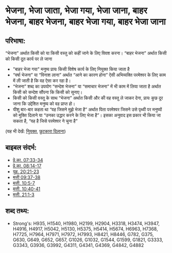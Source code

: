 # भेजना, भेजा जाता, भेजा गया, भेजा जाना, बाहर भेजना, बाहर भेजना, बाहर भेजा गया, बाहर भेजा जाना #

## परिभाषा: ##

“भेजना” अर्थात किसी को या किसी वस्तु को कहीं जाने के लिए विवश करना। “बाहर भेजना” अर्थात किसी को किसी दूत कार्य पर ले जाना 

* "बाहर भेजा गया" मनुष्य प्रायः किसी विशेष कार्य के लिए नियुक्त किया जाता है
* “वर्षा भेजना” या “विनाश लाना” अर्थात “आने का कारण होना” ऐसी अभिव्यक्ति परमेश्वर के लिए काम में ली जाती है कि वह ऐसा कर रहा है।
* “भेजना” शब्द का उपयोग “सन्देश भेजना” या “समाचार भेजना” में भी काम में लिया जाता है अर्थात किसी को सन्देश सौंपना कि किसी को सुनाए।
* किसी को किसी वस्तु के साथ “भेजना” अर्थात किसी और की वह वस्तु ले जाकर देना, प्रायः कुछ दूर जाना कि उद्देशित मनुष्य को वह प्राप्त हो।
* यीशु बार-बार कहता था “वह जिसने मुझे भेजा है” अर्थात पिता परमेश्वर जिसने उसे पृथ्वी पर मनुष्यों को मुक्ति दिलाने या “उनका उद्धार करने के लिए भेजा है”। इसका अनुवाद इस प्रकार भी किया जा सकता है, “वह है जिसे परमेश्वर ने चुना है”

(यह भी देखें: [निुयक्त](../kt/appoint.md), [छुटकारा दिलाना](../kt/redeem.md))

## बाइबल संदर्भ: ##

* [प्रे.का. 07:33-34](rc://en/tn/help/act/07/33)
* [प्रे.का. 08:14-17](rc://en/tn/help/act/08/14)
* [यूह. 20:21-23](rc://en/tn/help/jhn/20/21)
* [मत्ती 09:37-38](rc://en/tn/help/mat/09/37)
* [मत्ती. 10:5-7](rc://en/tn/help/mat/10/05)
* [मत्ती. 10:40-41](rc://en/tn/help/mat/10/40)
* [मत्ती. 21:1-3](rc://en/tn/help/mat/21/01)

## शब्द तथ्य: ##

* Strong's: H935, H1540, H1980, H2199, H2904, H3318, H3474, H3947, H4916, H4917, H5042, H5130, H5375, H5414, H5674, H6963, H7368, H7725, H7964, H7971, H7972, H7993, H8421, H8446, G782, G375, G630, G649, G652, G657, G1026, G1032, G1544, G1599, G1821, G3333, G3343, G3936, G3992, G4311, G4341, G4369, G4842, G4882
